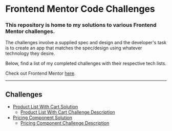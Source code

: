 # Frontend Mentor Code Challenges

### This repository is home to my solutions to various Frontend Mentor challenges. 

The challenges involve a supplied spec and design and the developer's task is to create an app that matches the spec/design using whatever technology they desire. 

Below, find a list of my completed challenges with their respective tech lists. 

Check out Frontend Mentor [here](https://www.frontendmentor.io).

---

## Challenges

- [Product List With Cart Solution](https://product-list-challenge-two.vercel.app/)
  - [Product List With Cart Challenge Description](https://www.frontendmentor.io/challenges/product-list-with-cart-5MmqLVAp_d)
- [Pricing Component Solution](https://pricing-component-challenge-rho.vercel.app/)
  - [Pricing Component Challenge Description](https://www.frontendmentor.io/challenges/interactive-pricing-component-t0m8PIyY8)
